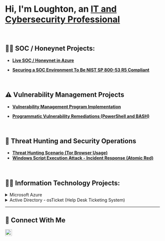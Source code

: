 <h1>Hi, I'm Loughton, an <a href="https://linkedin.com/in/loughtonbennett">IT and Cybersecurity Professional</a></h1><br>

## 👨‍💻 SOC / Honeynet Projects:</h2>

- **[Live SOC / Honeynet in Azure](https://github.com/Loughton03/Azure-SOC)**
 
- **[Securing a SOC Environment To Be NIST SP 800-53 R5 Compliant](https://github.com/Loughton03/Securing-SOC)**
<br>
 
## ⚠️ Vulnerability Management Projects
- **[Vulnerability Management Program Implementation](https://github.com/Loughton03/Securing-SOC)**

- **[Programmatic Vulnerability Remediations (PowerShell and BASH)](https://github.com/Loughton03/Securing-SOC)**
<br>
 
## 🚨 Threat Hunting and Security Operations
- **[Threat Hunting Scenario (Tor Browser Usage)](https://github.com/Loughton03/Securing-SOC)**
- **[Windows Script Execution Attack - Incident Response (Atomic Red)](https://github.com/Loughton03/Securing-SOC)**
<br>  

<h2>👨‍💻 Information Technology Projects:</h2>

<details>
<summary>Microsoft Azure</summary><br>
 
  - [Inspecting Network Traffic Between Azure Virtual Machines](https://github.com/Loughton03/Inspecting-Network-Traffic)<br>
  - [Installing Active Directory in Azure](https://github.com/Loughton03/Installing-Active-Directory)<br>
  - [Configuring Active Directory in Azure](https://github.com/Loughton03/Configuring-Active-Directory)<br>
  - [Exploring DNS in Practice](https://github.com/Loughton03/Exploring-DNS)<br>
  - [Understanding File Permissions in an Active Directory Environment](https://github.com/Loughton03/File-Permissions-in-Active-Directory)<br>
</details>

<details>
<summary>Active Directory - osTicket (Help Desk Ticketing System)</summary><br>
 
  - [osTicket: Prerequisites and Installation](https://github.com/Loughton03/osticket-prereqs)
  - [osTicket: Post-Installation Configuration](https://github.com/Loughton03/post-install-config)
  - [osTicket: Ticket Lifecycle Examples](https://github.com/Loughton03/ticket-lifecycle)
</details> 

<hr/>

## 🤳 Connect With Me

[<img align="left" alt="___________ | LinkedIn" width="22px" src="https://cdn.jsdelivr.net/npm/simple-icons@v3/icons/linkedin.svg" />][linkedin]


[linkedin]: https://linkedin.com/in/loughtonbennett/

<!--
<img width="35" alt="image" src="https://github.com/user-attachments/assets/2f41c7cd-5ea8-4475-b451-a37161b6c3fb"> 
<img width="35" alt="image" src="https://github.com/user-attachments/assets/77649969-9910-4994-8b96-74a116cfb2a8">
-->

  







